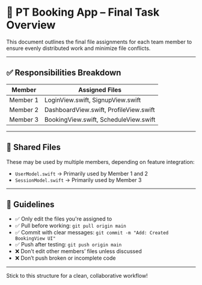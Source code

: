 # 🧾 PT Booking App – Final Task Overview

This document outlines the final file assignments for each team member to ensure evenly distributed work and minimize file conflicts.

---

## ✅ Responsibilities Breakdown

| Member   | Assigned Files                               |
|----------|-----------------------------------------------|
| Member 1 | LoginView.swift, SignupView.swift             |
| Member 2 | DashboardView.swift, ProfileView.swift        |
| Member 3 | BookingView.swift, ScheduleView.swift         |

---

## 🧩 Shared Files

These may be used by multiple members, depending on feature integration:

- `UserModel.swift` → Primarily used by Member 1 and 2
- `SessionModel.swift` → Primarily used by Member 3

---

## 🧠 Guidelines

- ✅ Only edit the files you're assigned to
- ✅ Pull before working: `git pull origin main`
- ✅ Commit with clear messages: `git commit -m "Add: Created BookingView UI"`
- ✅ Push after testing: `git push origin main`
- ❌ Don't edit other members’ files unless discussed
- ❌ Don’t push broken or incomplete code

---

Stick to this structure for a clean, collaborative workflow!
